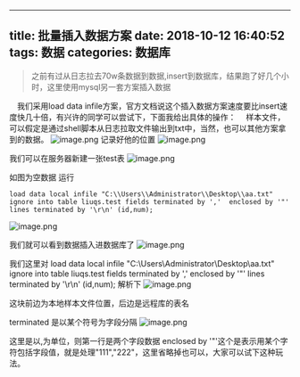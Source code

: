
---
title: 批量插入数据方案
date: 2018-10-12 16:40:52
tags: 数据
categories: 数据库
---

>之前有过从日志拉去70w条数据到数据,insert到数据库，结果跑了好几个小时，这里使用mysql另一套方案插入数据

 &emsp;我们采用load data infile方案，官方文档说这个插入数据方案速度要比insert速度快几十倍，有兴许的同学可以尝试下，下面我给出具体的操作：
 &emsp;样本文件，可以假定是通过shell脚本从日志拉取文件输出到txt中，当然，也可以其他方案拿到的数据。
![image.png](https://upload-images.jianshu.io/upload_images/10298126-49bdca1d8f7477a3.png?imageMogr2/auto-orient/strip%7CimageView2/2/w/1240)
记录好他的位置
![image.png](https://upload-images.jianshu.io/upload_images/10298126-03f4b3e6dd0698fc.png?imageMogr2/auto-orient/strip%7CimageView2/2/w/1240)

我们可以在服务器新建一张test表
![image.png](https://upload-images.jianshu.io/upload_images/10298126-189275d6de3f2b27.png?imageMogr2/auto-orient/strip%7CimageView2/2/w/1240)

如图为空数据
运行

    load data local infile "C:\\Users\\Administrator\\Desktop\\aa.txt" ignore into table liuqs.test fields terminated by ','  enclosed by '"'  lines terminated by '\r\n' (id,num);

![image.png](https://upload-images.jianshu.io/upload_images/10298126-1c4a2738c7a34924.png?imageMogr2/auto-orient/strip%7CimageView2/2/w/1240)

我们就可以看到数据插入进数据库了
![image.png](https://upload-images.jianshu.io/upload_images/10298126-113f23de3e26a0d1.png?imageMogr2/auto-orient/strip%7CimageView2/2/w/1240)

我们这里对    load data local infile "C:\\Users\\Administrator\\Desktop\\aa.txt" ignore into table liuqs.test fields terminated by ','  enclosed by '"'  lines terminated by '\r\n' (id,num);
解析下
  ![image.png](https://upload-images.jianshu.io/upload_images/10298126-0b9e25dd6b9fecf2.png?imageMogr2/auto-orient/strip%7CimageView2/2/w/1240)


这块前边为本地样本文件位置，后边是远程库的表名

terminated 是以某个符号为字段分隔
![image.png](https://upload-images.jianshu.io/upload_images/10298126-f92434a767c570b3.png?imageMogr2/auto-orient/strip%7CimageView2/2/w/1240)

这里是以,为单位，则第一行是两个字段数据
enclosed by '"'这个是表示用某个字符包括字段值，就是处理"111","222"，这里省略掉也可以，大家可以试下这种玩法。

